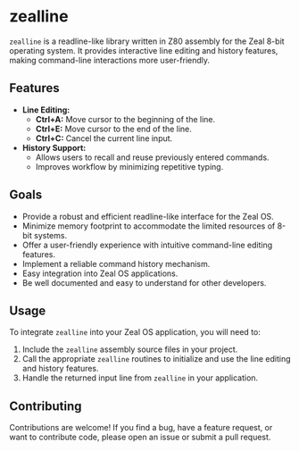 # zealline

`zealline` is a readline-like library written in Z80 assembly for the Zeal 8-bit operating system. It provides interactive line editing and history features, making command-line interactions more user-friendly.

## Features

* **Line Editing:**
    * **Ctrl+A:** Move cursor to the beginning of the line.
    * **Ctrl+E:** Move cursor to the end of the line.
    * **Ctrl+C:** Cancel the current line input.
* **History Support:**
    * Allows users to recall and reuse previously entered commands.
    * Improves workflow by minimizing repetitive typing.

## Goals

* Provide a robust and efficient readline-like interface for the Zeal OS.
* Minimize memory footprint to accommodate the limited resources of 8-bit systems.
* Offer a user-friendly experience with intuitive command-line editing features.
* Implement a reliable command history mechanism.
* Easy integration into Zeal OS applications.
* Be well documented and easy to understand for other developers.

## Usage

To integrate `zealline` into your Zeal OS application, you will need to:

1.  Include the `zealline` assembly source files in your project.
2.  Call the appropriate `zealline` routines to initialize and use the line editing and history features.
3.  Handle the returned input line from `zealline` in your application.

## Contributing

Contributions are welcome! If you find a bug, have a feature request, or want to contribute code, please open an issue or submit a pull request.
